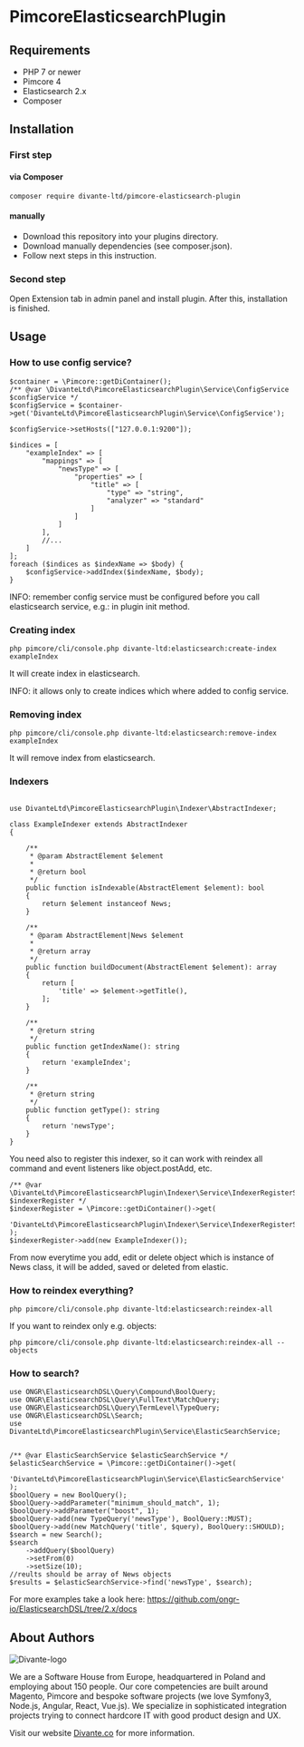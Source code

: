 # PimcoreElasticsearchPlugin

## Requirements

- PHP 7 or newer
- Pimcore 4
- Elasticsearch 2.x
- Composer

## Installation

### First step

#### via Composer

```
composer require divante-ltd/pimcore-elasticsearch-plugin
```

#### manually

- Download this repository into your plugins directory.
- Download manually dependencies (see composer.json).
- Follow next steps in this instruction.

### Second step

Open Extension tab in admin panel and install plugin.
After this, installation is finished.

## Usage

### How to use config service?

```
$container = \Pimcore::getDiContainer();
/** @var \DivanteLtd\PimcoreElasticsearchPlugin\Service\ConfigService $configService */
$configService = $container->get('DivanteLtd\PimcoreElasticsearchPlugin\Service\ConfigService');

$configService->setHosts(["127.0.0.1:9200"]);

$indices = [
    "exampleIndex" => [
        "mappings" => [
            "newsType" => [
                "properties" => [
                    "title" => [
                        "type" => "string",
                        "analyzer" => "standard"
                    ]
                ]
            ]
        ],
        //...
    ]
];
foreach ($indices as $indexName => $body) {
    $configService->addIndex($indexName, $body);
}

```

INFO: remember config service must be configured before you call elasticsearch service, e.g.: in plugin init method.

### Creating index

```
php pimcore/cli/console.php divante-ltd:elasticsearch:create-index exampleIndex
```

It will create index in elasticsearch.

INFO: it allows only to create indices which where added to config service.

### Removing index

```
php pimcore/cli/console.php divante-ltd:elasticsearch:remove-index exampleIndex
```

It will remove index from elasticsearch.

### Indexers

```

use DivanteLtd\PimcoreElasticsearchPlugin\Indexer\AbstractIndexer;

class ExampleIndexer extends AbstractIndexer
{

    /**
     * @param AbstractElement $element
     *
     * @return bool
     */
    public function isIndexable(AbstractElement $element): bool
    {
        return $element instanceof News;
    }

    /**
     * @param AbstractElement|News $element
     *
     * @return array
     */
    public function buildDocument(AbstractElement $element): array
    {
        return [
            'title' => $element->getTitle(),
        ];
    }

    /**
     * @return string
     */
    public function getIndexName(): string
    {
        return 'exampleIndex';
    }

    /**
     * @return string
     */
    public function getType(): string
    {
        return 'newsType';
    }
}
```

You need also to register this indexer, so it can work with reindex all command and event listeners like object.postAdd, etc.

```
/** @var \DivanteLtd\PimcoreElasticsearchPlugin\Indexer\Service\IndexerRegisterService $indexerRegister */
$indexerRegister = \Pimcore::getDiContainer()->get(
    'DivanteLtd\PimcoreElasticsearchPlugin\Indexer\Service\IndexerRegisterService'
);
$indexerRegister->add(new ExampleIndexer());
```

From now everytime you add, edit or delete object which is instance of News class, it will be added, saved or deleted from elastic.

### How to reindex everything?

```
php pimcore/cli/console.php divante-ltd:elasticsearch:reindex-all
```

If you want to reindex only e.g. objects:

```
php pimcore/cli/console.php divante-ltd:elasticsearch:reindex-all --objects
```


### How to search?

```
use ONGR\ElasticsearchDSL\Query\Compound\BoolQuery;
use ONGR\ElasticsearchDSL\Query\FullText\MatchQuery;
use ONGR\ElasticsearchDSL\Query\TermLevel\TypeQuery;
use ONGR\ElasticsearchDSL\Search;
use DivanteLtd\PimcoreElasticsearchPlugin\Service\ElasticSearchService;


/** @var ElasticSearchService $elasticSearchService */
$elasticSearchService = \Pimcore::getDiContainer()->get(
    'DivanteLtd\PimcoreElasticsearchPlugin\Service\ElasticSearchService'
);
$boolQuery = new BoolQuery();
$boolQuery->addParameter("minimum_should_match", 1);
$boolQuery->addParameter("boost", 1);
$boolQuery->add(new TypeQuery('newsType'), BoolQuery::MUST);
$boolQuery->add(new MatchQuery('title', $query), BoolQuery::SHOULD);
$search = new Search();
$search
    ->addQuery($boolQuery)
    ->setFrom(0)
    ->setSize(10);
//reults should be array of News objects
$results = $elasticSearchService->find('newsType', $search);
```

For more examples take a look here: https://github.com/ongr-io/ElasticsearchDSL/tree/2.x/docs


## About Authors


![Divante-logo](http://divante.co///logo_1.png "Divante")

We are a Software House from Europe, headquartered in Poland and employing about 150 people. Our core competencies are built around Magento, Pimcore and bespoke software projects (we love Symfony3, Node.js, Angular, React, Vue.js). We specialize in sophisticated integration projects trying to connect hardcore IT with good product design and UX.

Visit our website [Divante.co](https://divante.co/ "Divante.co") for more information.
